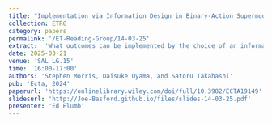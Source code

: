 ```yaml
---
title: "Implementation via Information Design in Binary-Action Supermodular Games"
collection: ETRG
category: papers
permalink: '/ET-Reading-Group/14-03-25'
extract:  'What outcomes can be implemented by the choice of an information structure in binary-action supermodular games? An outcome is partially implementable if it satisfies obedience (Bergemann and Morris (2016)). We characterize when an outcome is smallest equilibrium implementable (induced by the smallest equilibrium). Smallest equilibrium implementation requires a stronger sequential obedience condition: there is a stochastic ordering of players under which players are prepared to switch to the high action even if they think only those before them will switch. We then characterize the optimal outcome induced by an information designer who prefers the high action to be played, but anticipates that the worst (hence smallest) equilibrium will be played. In a potential game, under convexity assumptions on the potential and the designer's objective, it is optimal to choose an outcome where actions are perfectly coordinated (all players choose the same action), with the high action profile played on the largest event where that action profile maximizes the average potential.'
date: 2025-03-21
venue: 'SAL LG.15'
time: '16:00-17:00'
authors: 'Stephen Morris, Daisuke Oyama, and Satoru Takahashi'
pub: 'Ecta, 2024'
paperurl: 'https://onlinelibrary.wiley.com/doi/full/10.3982/ECTA19149'
slidesurl: 'http://Joe-Basford.github.io/files/slides-14-03-25.pdf'
presenter: 'Ed Plumb'
---
```

